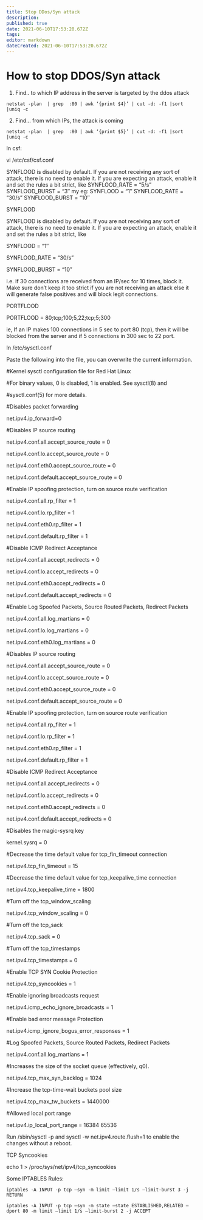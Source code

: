```yaml
---
title: Stop DDos/Syn attack
description: 
published: true
date: 2021-06-10T17:53:20.672Z
tags: 
editor: markdown
dateCreated: 2021-06-10T17:53:20.672Z
---
```


# How to stop DDOS/Syn attack


1.  Find.. to which IP address in the server is targeted by the ddos attack

```
netstat -plan  | grep  :80 | awk ‘{print $4}’ | cut -d: -f1 |sort |uniq -c
```

2. Find… from which IPs, the attack is coming

```
netstat -plan  | grep  :80 | awk ‘{print $5}’ | cut -d: -f1 |sort |uniq -c
```

In csf:

vi /etc/csf/csf.conf

SYNFLOOD is disabled by default. If you are not receiving any sort of attack, there is no need to enable it. If you are expecting an attack, enable it and set the rules a bit strict, like SYNFLOOD_RATE = “5/s” SYNFLOOD_BURST = “3″ my eg: SYNFLOOD = “1″ SYNFLOOD_RATE = “30/s” SYNFLOOD_BURST = “10″

SYNFLOOD

SYNFLOOD is disabled by default. If you are not receiving any sort of attack, there is no need to enable it. If you are expecting an attack, enable it and set the rules a bit strict, like

SYNFLOOD = “1″

SYNFLOOD_RATE = “30/s”

SYNFLOOD_BURST = “10″

i.e. if 30 connections are received from an IP/sec for 10 times, block it. Make sure don’t keep it too strict if you are not receiving an attack else it will generate false positives and will block legit connections.

PORTFLOOD

PORTFLOOD = 80;tcp;100;5,22;tcp;5;300

ie, If an IP makes 100 connections in 5 sec to port 80 (tcp), then it will be blocked from the server and if 5 connections in 300 sec to 22 port.

In /etc/sysctl.conf

Paste the following into the file, you can overwrite the current information.

#Kernel sysctl configuration file for Red Hat Linux

#For binary values, 0 is disabled, 1 is enabled. See sysctl(8) and

#sysctl.conf(5) for more details.

#Disables packet forwarding

net.ipv4.ip_forward=0

#Disables IP source routing

net.ipv4.conf.all.accept_source_route = 0

net.ipv4.conf.lo.accept_source_route = 0

net.ipv4.conf.eth0.accept_source_route = 0

net.ipv4.conf.default.accept_source_route = 0

#Enable IP spoofing protection, turn on source route verification

net.ipv4.conf.all.rp_filter = 1

net.ipv4.conf.lo.rp_filter = 1

net.ipv4.conf.eth0.rp_filter = 1

net.ipv4.conf.default.rp_filter = 1

#Disable ICMP Redirect Acceptance

net.ipv4.conf.all.accept_redirects = 0

net.ipv4.conf.lo.accept_redirects = 0

net.ipv4.conf.eth0.accept_redirects = 0

net.ipv4.conf.default.accept_redirects = 0

#Enable Log Spoofed Packets, Source Routed Packets, Redirect Packets

net.ipv4.conf.all.log_martians = 0

net.ipv4.conf.lo.log_martians = 0

net.ipv4.conf.eth0.log_martians = 0

#Disables IP source routing

net.ipv4.conf.all.accept_source_route = 0

net.ipv4.conf.lo.accept_source_route = 0

net.ipv4.conf.eth0.accept_source_route = 0

net.ipv4.conf.default.accept_source_route = 0

#Enable IP spoofing protection, turn on source route verification

net.ipv4.conf.all.rp_filter = 1

net.ipv4.conf.lo.rp_filter = 1

net.ipv4.conf.eth0.rp_filter = 1

net.ipv4.conf.default.rp_filter = 1

#Disable ICMP Redirect Acceptance

net.ipv4.conf.all.accept_redirects = 0

net.ipv4.conf.lo.accept_redirects = 0

net.ipv4.conf.eth0.accept_redirects = 0

net.ipv4.conf.default.accept_redirects = 0

#Disables the magic-sysrq key

kernel.sysrq = 0

#Decrease the time default value for tcp_fin_timeout connection

net.ipv4.tcp_fin_timeout = 15

#Decrease the time default value for tcp_keepalive_time connection

net.ipv4.tcp_keepalive_time = 1800

#Turn off the tcp_window_scaling

net.ipv4.tcp_window_scaling = 0

#Turn off the tcp_sack

net.ipv4.tcp_sack = 0

#Turn off the tcp_timestamps

net.ipv4.tcp_timestamps = 0

#Enable TCP SYN Cookie Protection

net.ipv4.tcp_syncookies = 1

#Enable ignoring broadcasts request

net.ipv4.icmp_echo_ignore_broadcasts = 1

#Enable bad error message Protection

net.ipv4.icmp_ignore_bogus_error_responses = 1

#Log Spoofed Packets, Source Routed Packets, Redirect Packets

net.ipv4.conf.all.log_martians = 1

#Increases the size of the socket queue (effectively, q0).

net.ipv4.tcp_max_syn_backlog = 1024

#Increase the tcp-time-wait buckets pool size

net.ipv4.tcp_max_tw_buckets = 1440000

#Allowed local port range

net.ipv4.ip_local_port_range = 16384 65536

Run /sbin/sysctl -p and sysctl -w net.ipv4.route.flush=1 to enable the changes without a reboot.

TCP Syncookies

echo 1 > /proc/sys/net/ipv4/tcp_syncookies

Some IPTABLES Rules:

```
iptables -A INPUT -p tcp –syn -m limit –limit 1/s –limit-burst 3 -j RETURN
 
iptables -A INPUT -p tcp –syn -m state –state ESTABLISHED,RELATED –dport 80 -m limit –limit 1/s –limit-burst 2 -j ACCEPT 

```
